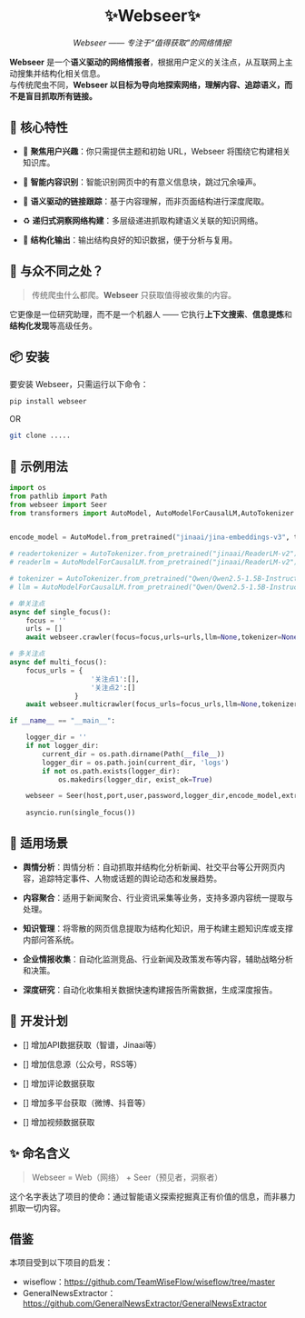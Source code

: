 <div align='center'>

# ✨Webseer✨

_Webseer —— 专注于“值得获取”的网络情报!_

</div>

**Webseer** 是一个**语义驱动的网络情报者**，根据用户定义的关注点，从互联网上主动搜集并结构化相关信息。  
与传统爬虫不同，**Webseer 以目标为导向地探索网络，理解内容、追踪语义，而不是盲目抓取所有链接。**

## 🚀 核心特性

- 🎯 **聚焦用户兴趣**：你只需提供主题和初始 URL，Webseer 将围绕它构建相关知识库。

- 🧠 **智能内容识别**：智能识别网页中的有意义信息块，跳过冗余噪声。

- 🔗 **语义驱动的链接跟踪**：基于内容理解，而非页面结构进行深度爬取。

- ♻️ **递归式洞察网络构建**：多层级递进抓取构建语义关联的知识网络。

- 🧾 **结构化输出**：输出结构良好的知识数据，便于分析与复用。



## 🧠 与众不同之处？

> 传统爬虫什么都爬。**Webseer** 只获取值得被收集的内容。

它更像是一位研究助理，而不是一个机器人 —— 它执行**上下文搜索**、**信息提炼**和**结构化发现**等高级任务。


## 📦 安装

要安装 Webseer，只需运行以下命令：

```bash
pip install webseer
```

OR

```bash
git clone .....
```

## 🧪 示例用法

```python
import os
from pathlib import Path
from webseer import Seer
from transformers import AutoModel, AutoModelForCausalLM,AutoTokenizer


encode_model = AutoModel.from_pretrained("jinaai/jina-embeddings-v3", trust_remote_code=True).to('cuda')

# readertokenizer = AutoTokenizer.from_pretrained("jinaai/ReaderLM-v2")
# readerlm = AutoModelForCausalLM.from_pretrained("jinaai/ReaderLM-v2").to('cuda')

# tokenizer = AutoTokenizer.from_pretrained("Qwen/Qwen2.5-1.5B-Instruct")
# llm = AutoModelForCausalLM.from_pretrained("Qwen/Qwen2.5-1.5B-Instruct").to('cuda')

# 单关注点
async def single_focus():
    focus = ''
    urls = []  
    await webseer.crawler(focus=focus,urls=urls,llm=None,tokenizer=None)

# 多关注点
async def multi_focus():
    focus_urls = {
                    '关注点1':[],
                    '关注点2':[]
                }
    await webseer.multicrawler(focus_urls=focus_urls,llm=None,tokenizer=None)

if __name__ == "__main__":

    logger_dir = ''
    if not logger_dir:
        current_dir = os.path.dirname(Path(__file__))
        logger_dir = os.path.join(current_dir, 'logs')
        if not os.path.exists(logger_dir):
            os.makedirs(logger_dir, exist_ok=True)

    webseer = Seer(host,port,user,password,logger_dir,encode_model,extract_method='selector',max_request_retries=3,readerlm=None,readertokenizer=None,title_selectors=None, date_selectors=None, author_selectors=None, text_selectors=None)
    
    asyncio.run(single_focus())
```


## 💼 适用场景

- **舆情分析**：舆情分析：自动抓取并结构化分析新闻、社交平台等公开网页内容，追踪特定事件、人物或话题的舆论动态和发展趋势。

- **内容聚合**：适用于新闻聚合、行业资讯采集等业务，支持多源内容统一提取与处理。

- **知识管理**：将零散的网页信息提取为结构化知识，用于构建主题知识库或支撑内部问答系统。

- **企业情报收集**：自动化监测竞品、行业新闻及政策发布等内容，辅助战略分析和决策。

- **深度研究**：自动化收集相关数据快速构建报告所需数据，生成深度报告。


## 📍 开发计划

- [] 增加API数据获取（智谱，Jinaai等）

- [] 增加信息源（公众号，RSS等）

- [] 增加评论数据获取

- [] 增加多平台获取（微博、抖音等）

- [] 增加视频数据获取


## ✨ 命名含义

> Webseer = Web（网络） + Seer（预见者，洞察者）

这个名字表达了项目的使命：通过智能语义探索挖掘真正有价值的信息，而非暴力抓取一切内容。


## 借鉴
本项目受到以下项目的启发：
- wiseflow：https://github.com/TeamWiseFlow/wiseflow/tree/master
- GeneralNewsExtractor：https://github.com/GeneralNewsExtractor/GeneralNewsExtractor

